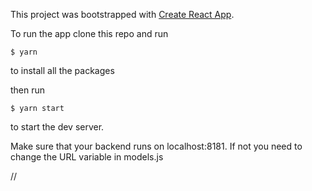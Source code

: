 This project was bootstrapped with [Create React App](https://github.com/facebook/create-react-app).

To run the app clone this repo and run 

```
$ yarn 
```

to install all the packages

then run 

```
$ yarn start 
```

to start the dev server.

Make sure that your backend runs on localhost:8181. If not you need to change the URL variable in models.js

//